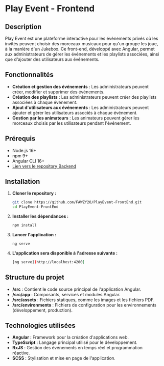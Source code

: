 # Play Event - Frontend

## Description
Play Event est une plateforme interactive pour les événements privés où les invités peuvent choisir des morceaux musicaux pour qu'un groupe les joue, à la manière d'un Jukebox. Ce front-end, développé avec Angular, permet aux administrateurs de gérer les événements et les playlists associées, ainsi que d'ajouter des utilisateurs aux événements.

## Fonctionnalités
- **Création et gestion des événements** : Les administrateurs peuvent créer, modifier et supprimer des événements.
- **Création des playlists** : Les administrateurs peuvent créer des playlists associées à chaque événement.
- **Ajout d'utilisateurs aux événements** : Les administrateurs peuvent ajouter et gérer les utilisateurs associés à chaque événement.
- **Gestion par les animateurs** : Les animateurs peuvent gérer les morceaux choisis par les utilisateurs pendant l'événement.

## Prérequis
- Node.js 16+
- npm 9+
- Angular CLI 16+
- [Lien vers le repository Backend](https://github.com/FAWZY20/PlayEvent-BeckEnd.git)

## Installation

1. **Cloner le repository :**
   ```bash
   git clone https://github.com/FAWZY20/PlayEvent-FrontEnd.git
   cd PlayEvent-FrontEnd
2. **Installer les dépendances :**
   ```bash
   npm install
3. **Lancer l'application :**
   ```bash
   ng serve
4. **L'application sera disponible à l'adresse suivante :**
   ```bash
   [ng serve](http://localhost:4200)

## Structure du projet
- **/src** : Contient le code source principal de l'application Angular.
- **/src/app** : Composants, services et modules Angular.
- **/src/assets** : Fichiers statiques, comme les images et les fichiers PDF.
- **/src/environments** : Fichiers de configuration pour les environnements (développement, production).

## Technologies utilisées
- **Angular** : Framework pour la création d'applications web.
- **TypeScript** : Langage principal utilisé pour le développement.
- **RxJS** : Gestion des événements en temps réel et programmation réactive.
- **SCSS** : Stylisation et mise en page de l'application.

  
